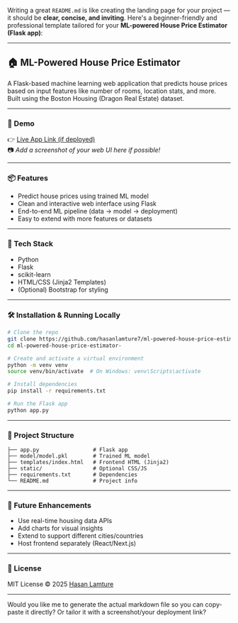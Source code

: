 Writing a great `README.md` is like creating the landing page for your project — it should be **clear, concise, and inviting**. Here's a beginner-friendly and professional template tailored for your **ML-powered House Price Estimator (Flask app)**:

---

## 🏠 ML-Powered House Price Estimator

A Flask-based machine learning web application that predicts house prices based on input features like number of rooms, location stats, and more. Built using the Boston Housing (Dragon Real Estate) dataset.

---

### 🚀 Demo

👉 [Live App Link (if deployed)](https://ml-powered-house-price-estimator.onrender.com/)  
📷 *Add a screenshot of your web UI here if possible!*

---

### 📦 Features

- Predict house prices using trained ML model
- Clean and interactive web interface using Flask
- End-to-end ML pipeline (data → model → deployment)
- Easy to extend with more features or datasets

---

### 🧠 Tech Stack

- Python
- Flask
- scikit-learn
- HTML/CSS (Jinja2 Templates)
- (Optional) Bootstrap for styling

---

### 🛠️ Installation & Running Locally

```bash
# Clone the repo
git clone https://github.com/hasanlamture7/ml-powered-house-price-estimator-.git
cd ml-powered-house-price-estimator-

# Create and activate a virtual environment
python -m venv venv
source venv/bin/activate  # On Windows: venv\Scripts\activate

# Install dependencies
pip install -r requirements.txt

# Run the Flask app
python app.py
```

---

### 📁 Project Structure

```
├── app.py                 # Flask app
├── model/model.pkl        # Trained ML model
├── templates/index.html   # Frontend HTML (Jinja2)
├── static/                # Optional CSS/JS
├── requirements.txt       # Dependencies
└── README.md              # Project info
```

---

### 🔮 Future Enhancements

- Use real-time housing data APIs
- Add charts for visual insights
- Extend to support different cities/countries
- Host frontend separately (React/Next.js)

---

### 📄 License

MIT License © 2025 [Hasan Lamture](https://github.com/hasanlamture7)

---

Would you like me to generate the actual markdown file so you can copy-paste it directly? Or tailor it with a screenshot/your deployment link?
